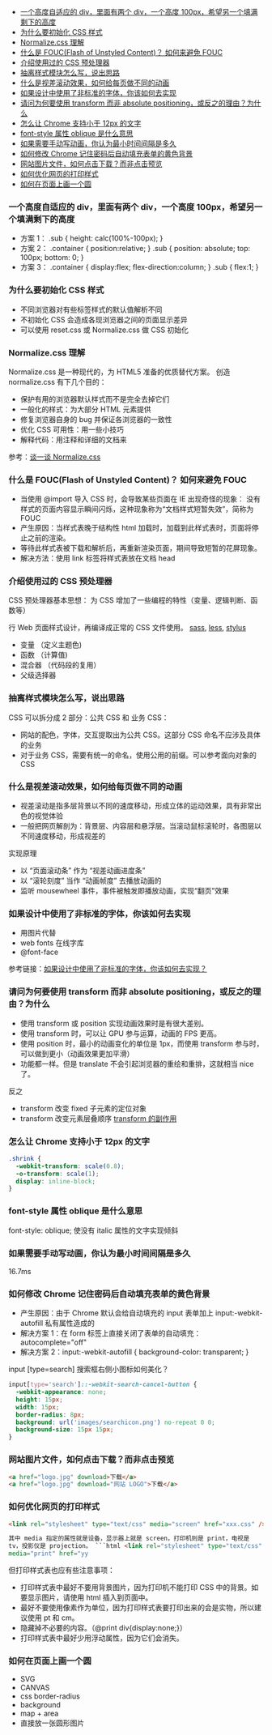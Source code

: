 <!-- TOC -->

- [一个高度自适应的 div，里面有两个 div，一个高度 100px，希望另一个填满剩下的高度](#一个高度自适应的-div里面有两个-div一个高度-100px希望另一个填满剩下的高度)
- [为什么要初始化 CSS 样式](#为什么要初始化-css-样式)
- [Normalize.css 理解](#normalizecss-理解)
- [什么是 FOUC(Flash of Unstyled Content)？ 如何来避免 FOUC](#什么是-foucflash-of-unstyled-content-如何来避免-fouc)
- [介绍使用过的 CSS 预处理器](#介绍使用过的-css-预处理器)
- [抽离样式模块怎么写，说出思路](#抽离样式模块怎么写说出思路)
- [什么是视差滚动效果，如何给每页做不同的动画](#什么是视差滚动效果如何给每页做不同的动画)
- [如果设计中使用了非标准的字体，你该如何去实现](#如果设计中使用了非标准的字体你该如何去实现)
- [请问为何要使用 transform 而非 absolute positioning，或反之的理由？为什么](#请问为何要使用-transform-而非-absolute-positioning或反之的理由为什么)
- [怎么让 Chrome 支持小于 12px 的文字](#怎么让-chrome-支持小于-12px-的文字)
- [font-style 属性 oblique 是什么意思](#font-style-属性-oblique-是什么意思)
- [如果需要手动写动画，你认为最小时间间隔是多久](#如果需要手动写动画你认为最小时间间隔是多久)
- [如何修改 Chrome 记住密码后自动填充表单的黄色背景](#如何修改-chrome-记住密码后自动填充表单的黄色背景)
- [网站图片文件，如何点击下载？而非点击预览](#网站图片文件如何点击下载而非点击预览)
- [如何优化网页的打印样式](#如何优化网页的打印样式)
- [如何在页面上画一个圆](#如何在页面上画一个圆)

<!-- /TOC -->

### 一个高度自适应的 div，里面有两个 div，一个高度 100px，希望另一个填满剩下的高度

- 方案 1： .sub { height: calc(100%-100px); }
- 方案 2： .container { position:relative; } .sub { position: absolute; top: 100px; bottom: 0; }
- 方案 3： .container { display:flex; flex-direction:column; } .sub { flex:1; }

### 为什么要初始化 CSS 样式

- 不同浏览器对有些标签样式的默认值解析不同
- 不初始化 CSS 会造成各现浏览器之间的页面显示差异
- 可以使用 reset.css 或 Normalize.css 做 CSS 初始化

### Normalize.css 理解

Normalize.css 是一种现代的，为 HTML5 准备的优质替代方案。
创造 normalize.css 有下几个目的：

- 保护有用的浏览器默认样式而不是完全去掉它们
- 一般化的样式：为大部分 HTML 元素提供
- 修复浏览器自身的 bug 并保证各浏览器的一致性
- 优化 CSS 可用性：用一些小技巧
- 解释代码：用注释和详细的文档来

参考：[谈一谈 Normalize.css](https://www.jianshu.com/p/9d7ff89757fd)

### 什么是 FOUC(Flash of Unstyled Content)？ 如何来避免 FOUC

- 当使用 @import 导入 CSS 时，会导致某些页面在 IE 出现奇怪的现象： 没有样式的页面内容显示瞬间闪烁，这种现象称为“文档样式短暂失效”，简称为 FOUC
- 产生原因：当样式表晚于结构性 html 加载时，加载到此样式表时，页面将停止之前的渲染。
- 等待此样式表被下载和解析后，再重新渲染页面，期间导致短暂的花屏现象。
- 解决方法：使用 link 标签将样式表放在文档 head

### 介绍使用过的 CSS 预处理器

CSS 预处理器基本思想：
为 CSS 增加了一些编程的特性（变量、逻辑判断、函数等）

行 Web 页面样式设计，再编译成正常的 CSS 文件使用。
[sass](https://www.sass.hk/guide/), [less](http://lesscss.cn), [stylus](http://stylus-lang.com/)

- 变量 （定义主题色)
- 函数 （计算值)
- 混合器 （代码段的复用）
- 父级选择器

### 抽离样式模块怎么写，说出思路

CSS 可以拆分成 2 部分：公共 CSS 和 业务 CSS：

- 网站的配色，字体，交互提取出为公共 CSS。这部分 CSS 命名不应涉及具体的业务
- 对于业务 CSS，需要有统一的命名，使用公用的前缀。可以参考面向对象的 CSS

### 什么是视差滚动效果，如何给每页做不同的动画

- 视差滚动是指多层背景以不同的速度移动，形成立体的运动效果，具有非常出色的视觉体验
- 一般把网页解剖为：背景层、内容层和悬浮层。当滚动鼠标滚轮时，各图层以不同速度移动，形成视差的

实现原理

- 以 “页面滚动条” 作为 “视差动画进度条”
- 以 “滚轮刻度” 当作 “动画帧度” 去播放动画的
- 监听 mousewheel 事件，事件被触发即播放动画，实现“翻页”效果

### 如果设计中使用了非标准的字体，你该如何去实现

- 用图片代替
- web fonts 在线字库
- @font-face

参考链接：[如果设计中使用了非标准的字体，你该如何去实现？](https://blog.csdn.net/xujie_0311/article/details/42368371)

### 请问为何要使用 transform 而非 absolute positioning，或反之的理由？为什么

- 使用 transform 或 position 实现动画效果时是有很大差别。
- 使用 transform 时，可以让 GPU 参与运算，动画的 FPS 更高。
- 使用 position 时，最小的动画变化的单位是 1px，而使用 transform 参与时，可以做到更小（动画效果更加平滑）
- 功能都一样。但是 translate 不会引起浏览器的重绘和重排，这就相当 nice 了。

反之

- transform 改变 fixed 子元素的定位对象
- transform 改变元素层叠顺序
  [transform 的副作用](http://imweb.io/topic/5a23e1f1a192c3b460fce26e)

### 怎么让 Chrome 支持小于 12px 的文字

```css
.shrink {
  -webkit-transform: scale(0.8);
  -o-transform: scale(1);
  display: inline-block;
}
```

### font-style 属性 oblique 是什么意思

font-style: oblique; 使没有 italic 属性的文字实现倾斜

### 如果需要手动写动画，你认为最小时间间隔是多久

16.7ms

### 如何修改 Chrome 记住密码后自动填充表单的黄色背景

- 产生原因：由于 Chrome 默认会给自动填充的 input 表单加上 input:-webkit-autofill 私有属性造成的
- 解决方案 1：在 form 标签上直接关闭了表单的自动填充：autocomplete="off"
- 解决方案 2：input:-webkit-autofill { background-color: transparent; }

input [type=search] 搜索框右侧小图标如何美化？

```css
input[type='search']::-webkit-search-cancel-button {
  -webkit-appearance: none;
  height: 15px;
  width: 15px;
  border-radius: 8px;
  background: url('images/searchicon.png') no-repeat 0 0;
  background-size: 15px 15px;
}
```

### 网站图片文件，如何点击下载？而非点击预览

```html
<a href="logo.jpg" download>下载</a>
<a href="logo.jpg" download="网站 LOGO">下载</a>
```

### 如何优化网页的打印样式

````html
<link rel="stylesheet" type="text/css" media="screen" href="xxx.css" />

其中 media 指定的属性就是设备，显示器上就是 screen，打印机则是 print，电视是
tv，投影仪是 projection。 ```html <link rel="stylesheet" type="text/css"
media="print" href="yy
````

但打印样式表也应有些注意事项：

- 打印样式表中最好不要用背景图片，因为打印机不能打印 CSS 中的背景。如要显示图片，请使用 html 插入到页面中。
- 最好不要使用像素作为单位，因为打印样式表要打印出来的会是实物，所以建议使用 pt 和 cm。
- 隐藏掉不必要的内容。（@print div{display:none;}）
- 打印样式表中最好少用浮动属性，因为它们会消失。

### 如何在页面上画一个圆

- SVG
- CANVAS
- css border-radius
- background
- map + area
- 直接放一张圆形图片
